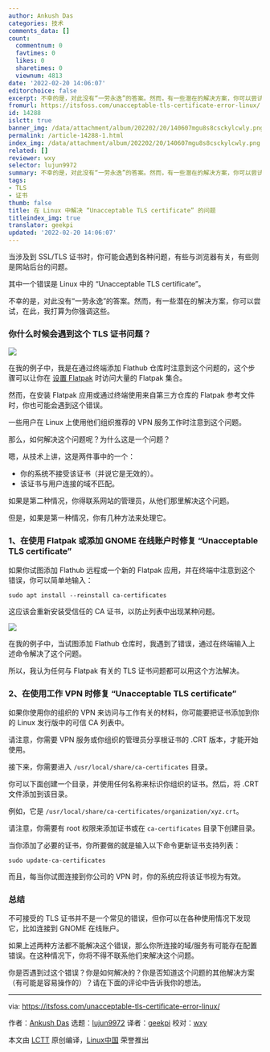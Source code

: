```yaml
---
author: Ankush Das
categories: 技术
comments_data: []
count:
  commentnum: 0
  favtimes: 0
  likes: 0
  sharetimes: 0
  viewnum: 4813
date: '2022-02-20 14:06:07'
editorchoice: false
excerpt: 不幸的是，对此没有“一劳永逸”的答案。然而，有一些潜在的解决方案，你可以尝试
fromurl: https://itsfoss.com/unacceptable-tls-certificate-error-linux/
id: 14288
islctt: true
banner_img: /data/attachment/album/202202/20/140607mgu8s8csckylcwly.png
permalink: /article-14288-1.html
index_img: /data/attachment/album/202202/20/140607mgu8s8csckylcwly.png.thumb.jpg
related: []
reviewer: wxy
selector: lujun9972
summary: 不幸的是，对此没有“一劳永逸”的答案。然而，有一些潜在的解决方案，你可以尝试
tags:
- TLS
- 证书
thumb: false
title: 在 Linux 中解决 “Unacceptable TLS certificate” 的问题
titleindex_img: true
translator: geekpi
updated: '2022-02-20 14:06:07'
---
```


当涉及到 SSL/TLS 证书时，你可能会遇到各种问题，有些与浏览器有关，有些则是网站后台的问题。


其中一个错误是 Linux 中的 “Unacceptable TLS certificate”。


不幸的是，对此没有“一劳永逸”的答案。然而，有一些潜在的解决方案，你可以尝试，在此，我打算为你强调这些。


### 你什么时候会遇到这个 TLS 证书问题？


![](/data/attachment/album/202202/20/140607mgu8s8csckylcwly.png)


在我的例子中，我是在通过终端添加 Flathub 仓库时注意到这个问题的，这个步骤可以让你在 [设置 Flatpak](https://itsfoss.com/flatpak-guide/) 时访问大量的 Flatpak 集合。


然而，在安装 Flatpak 应用或通过终端使用来自第三方仓库的 Flatpak 参考文件时，你也可能会遇到这个错误。


一些用户在 Linux 上使用他们组织推荐的 VPN 服务工作时注意到这个问题。


那么，如何解决这个问题呢？为什么这是一个问题？


嗯，从技术上讲，这是两件事中的一个：


* 你的系统不接受该证书（并说它是无效的）。
* 该证书与用户连接的域不匹配。


如果是第二种情况，你得联系网站的管理员，从他们那里解决这个问题。


但是，如果是第一种情况，你有几种方法来处理它。


### 1、在使用 Flatpak 或添加 GNOME 在线账户时修复 “Unacceptable TLS certificate”


如果你试图添加 Flathub 远程或一个新的 Flatpak 应用，并在终端中注意到这个错误，你可以简单地输入：



```
sudo apt install --reinstall ca-certificates

```

这应该会重新安装受信任的 CA 证书，以防止列表中出现某种问题。


![](/data/attachment/album/202202/20/140608z505h0vochcixqqz.png)


在我的例子中，当试图添加 Flathub 仓库时，我遇到了错误，通过在终端输入上述命令解决了这个问题。


所以，我认为任何与 Flatpak 有关的 TLS 证书问题都可以用这个方法解决。


### 2、在使用工作 VPN 时修复 “Unacceptable TLS certificate”


如果你使用你的组织的 VPN 来访问与工作有关的材料，你可能要把证书添加到你的 Linux 发行版中的可信 CA 列表中。


请注意，你需要 VPN 服务或你组织的管理员分享根证书的 .CRT 版本，才能开始使用。


接下来，你需要进入 `/usr/local/share/ca-certificates` 目录。


你可以下面创建一个目录，并使用任何名称来标识你组织的证书。然后，将 .CRT 文件添加到该目录。


例如，它是 `/usr/local/share/ca-certificates/organization/xyz.crt`。


请注意，你需要有 root 权限来添加证书或在 `ca-certificates` 目录下创建目录。


当你添加了必要的证书，你所要做的就是输入以下命令更新证书支持列表：



```
sudo update-ca-certificates

```

而且，每当你试图连接到你公司的 VPN 时，你的系统应将该证书视为有效。


### 总结


不可接受的 TLS 证书并不是一个常见的错误，但你可以在各种使用情况下发现它，比如连接到 GNOME 在线账户。


如果上述两种方法都不能解决这个错误，那么你所连接的域/服务有可能存在配置错误。在这种情况下，你将不得不联系他们来解决这个问题。


你是否遇到过这个错误？你是如何解决的？你是否知道这个问题的其他解决方案（有可能是容易操作的）？请在下面的评论中告诉我你的想法。




---


via: <https://itsfoss.com/unacceptable-tls-certificate-error-linux/>


作者：[Ankush Das](https://itsfoss.com/author/ankush/) 选题：[lujun9972](https://github.com/lujun9972) 译者：[geekpi](https://github.com/geekpi) 校对：[wxy](https://github.com/wxy)


本文由 [LCTT](https://github.com/LCTT/TranslateProject) 原创编译，[Linux中国](https://linux.cn/) 荣誉推出